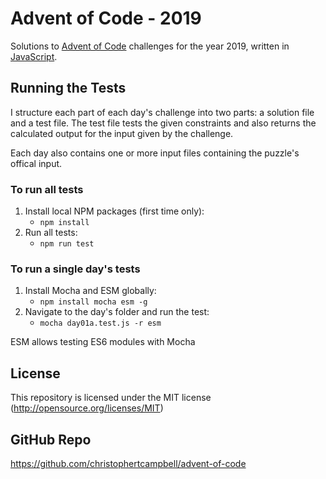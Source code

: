 # Advent of Code - 2019

Solutions to [Advent of Code](https://adventofcode.com/) challenges for the year 2019, written in [JavaScript](https://developer.mozilla.org/en-US/docs/Web/javascript).

## Running the Tests

I structure each part of each day's challenge into two parts: a solution file and a test file.  The test file tests the given constraints and also returns the calculated output for the input given by the challenge.

Each day also contains one or more input files containing the puzzle's offical input.

### To run all tests

1. Install local NPM packages (first time only):
	* `npm install`
1. Run all tests:
	* `npm run test`

### To run a single day's tests

1. Install Mocha and ESM globally:
	* `npm install mocha esm -g`
2. Navigate to the day's folder and run the test:
	* `mocha day01a.test.js -r esm`

ESM allows testing ES6 modules with Mocha

## License

This repository is licensed under the MIT license (http://opensource.org/licenses/MIT)

## GitHub Repo

https://github.com/christophertcampbell/advent-of-code
